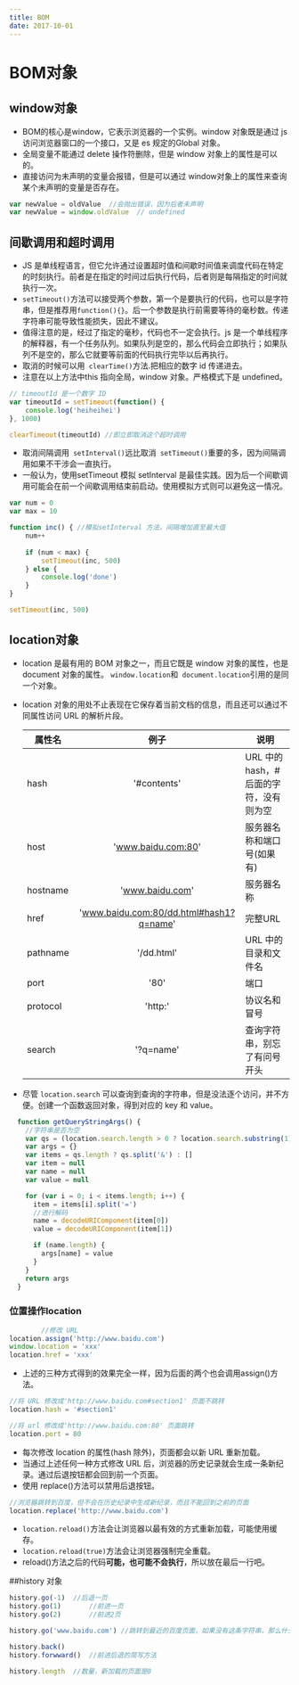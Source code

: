 ```yaml
---
title: BOM
date: 2017-10-01 
---
```

# BOM对象
## window对象
- BOM的核心是window，它表示浏览器的一个实例。window 对象既是通过 js 访问浏览器窗口的一个接口，又是 es 规定的Global 对象。
- 全局变量不能通过 delete 操作符删除，但是 window 对象上的属性是可以的。
- 直接访问为未声明的变量会报错，但是可以通过 window对象上的属性来查询某个未声明的变量是否存在。

```javascript
var newValue = oldValue  //会抛出错误，因为后者未声明
var newValue = window.oldValue  // undefined
```

## 间歇调用和超时调用
- JS 是单线程语言，但它允许通过设置超时值和间歇时间值来调度代码在特定的时刻执行。前者是在指定的时间过后执行代码，后者则是每隔指定的时间就执行一次。
- `setTimeout()`方法可以接受两个参数，第一个是要执行的代码，也可以是字符串，但是推荐用`function(){}`。后一个参数是执行前需要等待的毫秒数。传递字符串可能导致性能损失，因此不建议。
- 值得注意的是，经过了指定的毫秒，代码也不一定会执行。js 是一个单线程序的解释器，有一个任务队列。如果队列是空的，那么代码会立即执行；如果队列不是空的，那么它就要等前面的代码执行完毕以后再执行。
- 取消的时候可以用` clearTime()`方法.把相应的数字 id 传递进去。
- 注意在以上方法中this 指向全局，window 对象。严格模式下是 undefined。

```javascript
// timeoutId 是一个数字 ID
var timeoutId = setTimeout(function() {
	console.log('heiheihei')
}, 1000)

clearTimeout(timeoutId) //即立即取消这个超时调用
```

- 取消间隔调用` setInterval()`远比取消` setTimeout()`重要的多，因为间隔调用如果不干涉会一直执行。
- 一般认为，使用setTimeout 模拟 setInterval 是最佳实践。因为后一个间歇调用可能会在前一个间歇调用结束前启动。使用模拟方式则可以避免这一情况。

```javascript
var num = 0
var max = 10

function inc() { //模拟setInterval 方法，间隔增加直至最大值
	num++
	
	if (num < max) {
		setTimeout(inc, 500)
	} else {
		console.log('done')
	}
}

setTimeout(inc, 500)
```

## location对象
- location 是最有用的 BOM 对象之一，而且它既是 window 对象的属性，也是 document 对象的属性。 `window.location`和` document.location`引用的是同一个对象。
- location 对象的用处不止表现在它保存着当前文档的信息，而且还可以通过不同属性访问 URL 的解析片段。

	属性名 | 例子 | 说明
	----|:------:|----
	hash | '#contents'  | URL 中的 hash，#后面的字符，没有则为空
	host | 'www.baidu.com:80'  | 服务器名称和端口号(如果有)
	hostname | 'www.baidu.com'  | 服务器名称
	href | 'www.baidu.com:80/dd.html#hash1?q=name'  | 完整URL
	pathname | '/dd.html'  | URL 中的目录和文件名
	port|'80'|端口
	protocol| 'http:'|协议名和冒号
	search|'?q=name'|查询字符串，别忘了有问号开头
	
	
- 尽管 `location.search` 可以查询到查询的字符串，但是没法逐个访问，并不方便。创建一个函数返回对象，得到对应的 key 和 value。

```javascript
  function getQueryStringArgs() {
  	//字符串是否为空
    var qs = (location.search.length > 0 ? location.search.substring(1) : '')
    var args = {}
    var items = qs.length ? qs.split('&') : []
    var item = null
    var name = null
    var value = null

    for (var i = 0; i < items.length; i++) {
      item = items[i].split('=')
      //进行解码
      name = decodeURIComponent(item[0])
      value = decodeURIComponent(item[1])

      if (name.length) {
        args[name] = value
      }
    }
    return args
  }
```

### 位置操作location

```javascript
		//修改 URL
location.assign('http://www.baidu.com')
window.location = 'xxx'
location.href = 'xxx'
```

- 上述的三种方式得到的效果完全一样，因为后面的两个也会调用assign()方法。

```javascript
//将 URL 修改成'http://www.baidu.com#section1' 页面不跳转
location.hash = '#section1'

//将 url 修改成'http://www.baidu.com:80' 页面跳转
location.port = 80
```

- 每次修改 location 的属性(hash 除外)，页面都会以新 URL 重新加载。
- 当通过上述任何一种方式修改 URL 后，浏览器的历史记录就会生成一条新纪录。通过后退按钮都会回到前一个页面。
- 使用 replace()方法可以禁用后退按钮。

```javascript
//浏览器跳转到百度，但不会在历史纪录中生成新纪录，而且不能回到之前的页面
location.replace('http://www.baidu.com')
```

- `location.reload()`方法会让浏览器以最有效的方式重新加载，可能使用缓存。
- `location.reload(true)`方法会让浏览器强制完全重载。
- reload()方法之后的代码**可能，也可能不会执行**，所以放在最后一行吧。

##history 对象

```javascript
history.go(-1)	//后退一页
history.go(1)		//前进一页
history.go(2)		//前进2页

history.go('www.baidu.com') //跳转到最近的百度页面，如果没有这条字符串，那么什么也不做

history.back()
history.forwward()	//前进后退的简写方法

history.length  //数量，新加载的页面是0
```